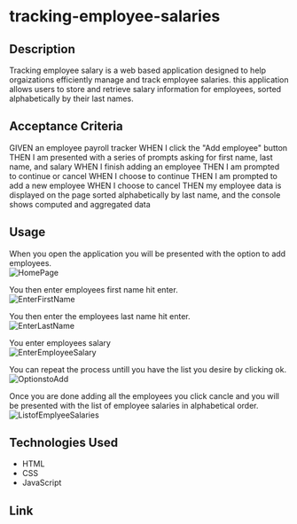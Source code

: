 # tracking-employee-salaries

## Description

Tracking employee salary is a web based application designed to help orgaizations efficiently manage and track employee salaries. this application allows users to store and retrieve salary information for employees, sorted alphabetically by their last names.

## Acceptance Criteria

GIVEN an employee payroll tracker
WHEN I click the "Add employee" button
THEN I am presented with a series of prompts asking for first name, last name, and salary
WHEN I finish adding an employee
THEN I am prompted to continue or cancel
WHEN I choose to continue
THEN I am prompted to add a new employee
WHEN I choose to cancel
THEN my employee data is displayed on the page sorted alphabetically by last name, and the console shows computed and aggregated data

## Usage

When you open the application you will be presented with the option to add employees.
<br>
![HomePage](/assets/images/homepage.png)<br>

You then enter employees first name hit enter.
<br>
![EnterFirstName](/assets/images/firstname.png)<br>

You then enter the employees last name hit enter.
<br>
![EnterLastName](/assets/images/lastname.png)<br>

You enter employees salary
<br>
![EnterEmployeeSalary](/assets/images/salary.png)<br>

You can repeat the process untill you have the list you desire by clicking ok.
<br>
![OptionstoAdd](/assets/images/optiontoadd.png)<br>

Once you are done adding all the employees you click cancle and you will be presented with the list of employee salaries in alphabetical order.
<br>
![ListofEmplyeeSalaries](/assets/images/list.png)<br>

## Technologies Used

- HTML
- CSS
- JavaScript

## Link
